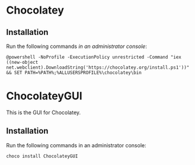 # Chocolatey

## Installation

Run the following commands *in an administrator console*:

```
@powershell -NoProfile -ExecutionPolicy unrestricted -Command "iex ((new-object net.webclient).DownloadString('https://chocolatey.org/install.ps1'))" && SET PATH=%PATH%;%ALLUSERSPROFILE%\chocolatey\bin
```

# ChocolateyGUI

This is the GUI for Chocolatey.

## Installation

Run the following commands in an administrator console:

```
choco install ChocolateyGUI
```
